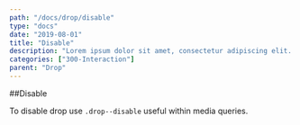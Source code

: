 ```yaml
---
path: "/docs/drop/disable"
type: "docs"
date: "2019-08-01"
title: "Disable"
description: "Lorem ipsum dolor sit amet, consectetur adipiscing elit. Nunc tempus laoreet leo sit amet iaculis."
categories: ["300-Interaction"]
parent: "Drop"
---
```


##Disable

To disable drop use `.drop--disable` useful within media queries.

<demo>
  <demovanilla src="demos/inline/demos/drop/disable">
  </demovanilla>
</demo>
